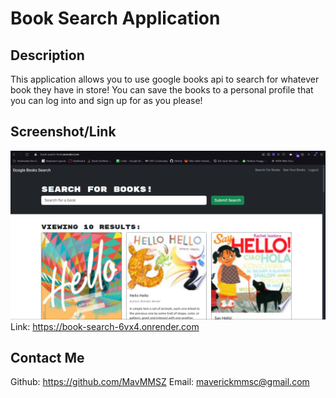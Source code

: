 # Book Search Application
## Description
This application allows you to use google books api to search for whatever book they have in store! You can save the books to a personal profile that you can log into and sign up for as you please!
## Screenshot/Link
![alt text](book.PNG)
Link: https://book-search-6vx4.onrender.com
## Contact Me
Github: https://github.com/MavMMSZ
Email: maverickmmsc@gmail.com

